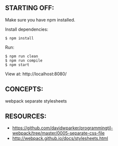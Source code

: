 ## STARTING OFF:

Make sure you have npm installed.

Install dependencies:
```
$ npm install
```

Run:
```
$ npm run clean
$ npm run compile
$ npm start
```

View at: http://localhost:8080/

## CONCEPTS:

webpack separate stylesheets

## RESOURCES:

* https://github.com/davidwparker/programmingtil-webpack/tree/master/0005-separate-css-file
* http://webpack.github.io/docs/stylesheets.html
